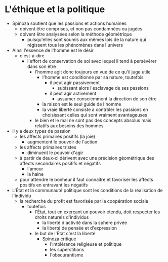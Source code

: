 # L'éthique et la politique
- Spinoza soutient que les passions et actions humaines
  - doivent être comprises, et non pas condamnées ou jugées
  - doivent être analysées selon la méthode géométrique
    - puisqu'elles sont soumis aux mêmes lois de la nature qui régissent tous les phénomènes dans l'univers
- Ainsi l'essence de l'homme est le désir
  - c'est-à-dire
    - l'effort de conservation de soi avec lequel il tend à persévérer dans son être
      - l'homme agit donc toujours en vue de ce qu'il juge utile
        - l'homme est conditionné par sa nature, toutefois
          - il peut agir passivement
            - subissant alors l'esclavage de ses passions
          - il peut agir activement
            - assumer consciemment la direction de son être
        - la raison est le seul guide de l'homme
        - la vraie liberté consiste à contrôler les passions en choisissant celles qui sont vraiment avantageuses
      - le bien et le mal ne sont pas des concepts absolus mais relatifs aux besoins des hommes
- Il y a deux types de passion
  - les affects primaires positifs (la joie)
    - augmentent le pouvoir de l'action
  - les affects primaires tristes
    - diminuent le pouvoir d'agir
  - à partir de deux-ci dérivent avec une précision géométrique des affects secondaires positifs et négatifs
    - l'amour
    - la haine
  - pour attendre le bonheur il faut connaître et favoriser les affects positifs en entravant les négatifs
- L'État et la communauté politique sont les conditions de la réalisation de l'individu
  - la recherche du profit est favorisée par la coopération sociale
    - toutefois
      - l'État, tout en exerçant un pouvoir étendu, doit respecter les droits naturels d'individus
        - la liberté d'activité dans la sphère privée
        - la liberté de pensée et d'expression
      - le but de l'État c'est la liberté
        - Spinoza critique
          - l'intolérance religieuse et politique
          - les superstitions
          - l'obscurantisme
